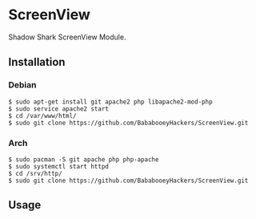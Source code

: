 # ScreenView
Shadow Shark ScreenView Module.

## Installation
### Debian
```
$ sudo apt-get install git apache2 php libapache2-mod-php
$ sudo service apache2 start
$ cd /var/www/html/
$ sudo git clone https://github.com/BababooeyHackers/ScreenView.git
```
### Arch
```
$ sudo pacman -S git apache php php-apache
$ sudo systemctl start httpd
$ cd /srv/http/
$ sudo git clone https://github.com/BababooeyHackers/ScreenView.git
```

## Usage
